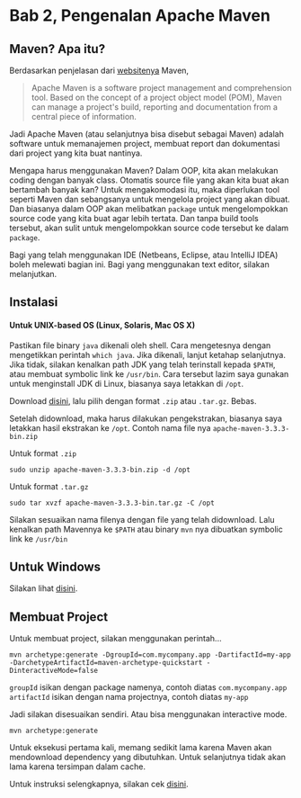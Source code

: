 # Bab 2, Pengenalan Apache Maven

## Maven? Apa itu? ##

Berdasarkan penjelasan dari [websitenya](https://maven.apache.org/) Maven,

> Apache Maven is a software project management and comprehension tool. Based on the concept of a project object model (POM), Maven can manage a project's build, reporting and documentation from a central piece of information.

Jadi Apache Maven (atau selanjutnya bisa disebut sebagai Maven) adalah software untuk memanajemen project, membuat report dan dokumentasi dari project yang kita buat nantinya.

Mengapa harus menggunakan Maven? Dalam OOP, kita akan melakukan coding dengan banyak class. Otomatis source file yang akan kita buat akan bertambah banyak kan? Untuk mengakomodasi itu, maka diperlukan tool seperti Maven dan sebangsanya untuk mengelola project yang akan dibuat. Dan biasanya dalam OOP akan melibatkan `package` untuk mengelompokkan source code yang kita buat agar lebih tertata. Dan tanpa build tools tersebut, akan sulit untuk mengelompokkan source code tersebut ke dalam `package`.

Bagi yang telah menggunakan IDE (Netbeans, Eclipse, atau IntelliJ IDEA) boleh melewati bagian ini. Bagi yang menggunakan text editor, silakan melanjutkan.

## Instalasi ##

#### Untuk UNIX-based OS (Linux, Solaris, Mac OS X) ####

Pastikan file binary `java` dikenali oleh shell. Cara mengetesnya dengan mengetikkan perintah `which java`. Jika dikenali, lanjut ketahap selanjutnya. Jika tidak, silakan kenalkan path JDK yang telah terinstall kepada `$PATH`, atau membuat symbolic link ke `/usr/bin`. Cara tersebut lazim saya gunakan untuk menginstall JDK di Linux, biasanya saya letakkan di `/opt`.

Download [disini](https://maven.apache.org/download.cgi), lalu pilih dengan format `.zip` atau `.tar.gz`. Bebas.

Setelah didownload, maka harus dilakukan pengekstrakan, biasanya saya letakkan hasil ekstrakan ke `/opt`. Contoh nama file nya `apache-maven-3.3.3-bin.zip`

Untuk format `.zip`

```
sudo unzip apache-maven-3.3.3-bin.zip -d /opt
```

Untuk format `.tar.gz`

```
sudo tar xvzf apache-maven-3.3.3-bin.tar.gz -C /opt
```

Silakan sesuaikan nama filenya dengan file yang telah didownload. Lalu kenalkan path Mavennya ke `$PATH` atau binary `mvn` nya dibuatkan symbolic link ke `/usr/bin`

## Untuk Windows ##

Silakan lihat [disini](https://maven.apache.org/install.html).

## Membuat Project ##

Untuk membuat project, silakan menggunakan perintah...

```
mvn archetype:generate -DgroupId=com.mycompany.app -DartifactId=my-app -DarchetypeArtifactId=maven-archetype-quickstart -DinteractiveMode=false
```

`groupId` isikan dengan package namenya, contoh diatas `com.mycompany.app`
`artifactId` isikan dengan nama projectnya, contoh diatas `my-app`

Jadi silakan disesuaikan sendiri. Atau bisa menggunakan interactive mode.

```
mvn archetype:generate
```

Untuk eksekusi pertama kali, memang sedikit lama karena Maven akan mendownload dependency yang dibutuhkan. Untuk selanjutnya tidak akan lama karena tersimpan dalam cache.

Untuk instruksi selengkapnya, silakan cek [disini](https://maven.apache.org/guides/getting-started/maven-in-five-minutes.html).
